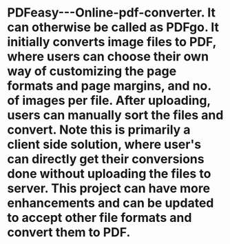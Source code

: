 # PDFeasy---Online-pdf-converter. It can otherwise be called as PDFgo. It initially converts image files to PDF, where users can choose their own way of customizing the page formats and page margins, and no. of images per file. After uploading, users can manually sort the files and convert. Note this is primarily a client side solution, where user's can directly get their conversions done without uploading the files to server. This project can have more enhancements and can be updated to accept other file formats and convert them to PDF.
